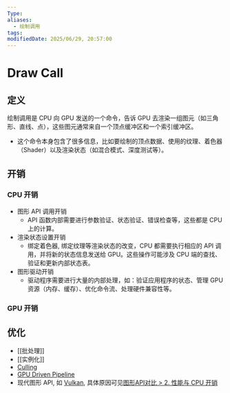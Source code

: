 ```yaml
---
Type: 
aliases:
  - 绘制调用
tags: 
modifiedDate: 2025/06/29, 20:57:00
---
```


# Draw Call

## 定义

绘制调用是 CPU 向 GPU 发送的一个命令，告诉 GPU 去渲染一组图元（如三角形、直线、点），这些图元通常来自一个顶点缓冲区和一个索引缓冲区。
- 这个命令本身包含了很多信息，比如要绘制的顶点数据、使用的纹理、着色器（Shader）以及渲染状态（如混合模式、深度测试等）。

## 开销

### CPU 开销

- 图形 API 调用开销
    - API 函数内部需要进行参数验证、状态验证、错误检查等，这些都是 CPU 上的计算。
- 渲染状态设置开销
    - 绑定着色器, 绑定纹理等渲染状态的改变，CPU 都需要执行相应的 API 调用，并将新的状态信息发送给 GPU。这些操作可能涉及 CPU 端的查找、验证和更新内部状态表。
- 图形驱动开销
    - 驱动程序需要进行大量的内部处理，如：验证应用程序的状态、管理 GPU 资源（内存、缓存）、优化命令流、处理硬件兼容性等。

### GPU 开销

## 优化

- [[批处理]]
- [[实例化]]
- [Culling](Culling.md)
- [GPU Driven Pipeline](GPU%20Driven%20Pipeline.md)
- 现代图形 API, 如 [Vulkan](Vulkan.md), 具体原因可见[图形API对比 \> 2. 性能与 CPU 开销](图形API对比.md#2.%20性能与%20CPU%20开销)
